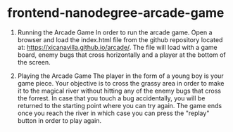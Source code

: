 frontend-nanodegree-arcade-game
===============================
1. Running the Arcade Game
In order to run the arcade game. Open a browser and load the index.html file from the github repository located at: https://xicanavilla.github.io/arcade/. The file will load with a game board, enemy bugs that cross horizontally and a player at the bottom of the screen.

2. Playing the Arcade Game
The player in the form of a young boy is your game piece. Your objective is to cross the grassy area in order to make it to the magical river without hitting any of the enemy bugs that cross the forrest. In case that you touch a bug accidentally, you will be returned to the starting point where you can try again. The game ends once you reach the river in which case you can press the "replay" button in order to play again.
